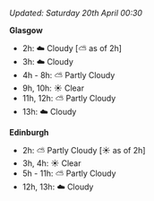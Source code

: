 *Updated: Saturday 20th April 00:30*

**Glasgow**

* 2h: :cloud: Cloudy [:partly_sunny: as of 2h]
* 3h: :cloud: Cloudy
* 4h - 8h: :partly_sunny: Partly Cloudy
* 9h, 10h: :sunny: Clear
* 11h, 12h: :partly_sunny: Partly Cloudy
* 13h: :cloud: Cloudy

**Edinburgh**

* 2h: :partly_sunny: Partly Cloudy [:sunny: as of 2h]
* 3h, 4h: :sunny: Clear
* 5h - 11h: :partly_sunny: Partly Cloudy
* 12h, 13h: :cloud: Cloudy
